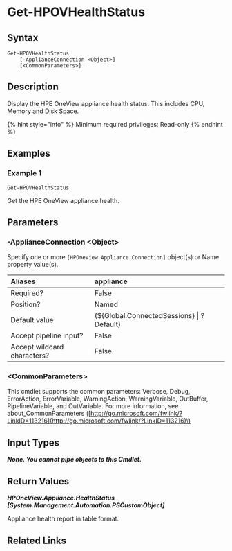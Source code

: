 ﻿---
description: Display appliance health.
---

# Get-HPOVHealthStatus

## Syntax

```text
Get-HPOVHealthStatus
    [-ApplianceConnection <Object>]
    [<CommonParameters>]
```

## Description

Display the HPE OneView appliance health status.  This includes CPU, Memory and Disk Space.

{% hint style="info" %}
Minimum required privileges: Read-only
{% endhint %}

## Examples

###  Example 1 

```text
Get-HPOVHealthStatus
```

Get the HPE OneView appliance health.

## Parameters

### -ApplianceConnection &lt;Object&gt;

Specify one or more `[HPOneView.Appliance.Connection]` object(s) or Name property value(s).

| Aliases | appliance |
| :--- | :--- |
| Required? | False |
| Position? | Named |
| Default value | (${Global:ConnectedSessions} &vert; ? Default) |
| Accept pipeline input? | False |
| Accept wildcard characters? | False |

### &lt;CommonParameters&gt;

This cmdlet supports the common parameters: Verbose, Debug, ErrorAction, ErrorVariable, WarningAction, WarningVariable, OutBuffer, PipelineVariable, and OutVariable. For more information, see about\_CommonParameters \([http://go.microsoft.com/fwlink/?LinkID=113216](http://go.microsoft.com/fwlink/?LinkID=113216)\)

## Input Types

_**None.  You cannot pipe objects to this Cmdlet.**_

## Return Values

_**HPOneView.Appliance.HealthStatus [System.Management.Automation.PSCustomObject]**_

Appliance health report in table format.

## Related Links

